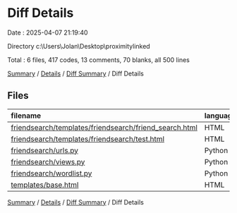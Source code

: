 # Diff Details

Date : 2025-04-07 21:19:40

Directory c:\\Users\\Jolan\\Desktop\\proximitylinked

Total : 6 files,  417 codes, 13 comments, 70 blanks, all 500 lines

[Summary](results.md) / [Details](details.md) / [Diff Summary](diff.md) / Diff Details

## Files
| filename | language | code | comment | blank | total |
| :--- | :--- | ---: | ---: | ---: | ---: |
| [friendsearch/templates/friendsearch/friend\_search.html](/friendsearch/templates/friendsearch/friend_search.html) | HTML | 244 | 8 | 39 | 291 |
| [friendsearch/templates/friendsearch/test.html](/friendsearch/templates/friendsearch/test.html) | HTML | 106 | 0 | 11 | 117 |
| [friendsearch/urls.py](/friendsearch/urls.py) | Python | 2 | 0 | 0 | 2 |
| [friendsearch/views.py](/friendsearch/views.py) | Python | 20 | 5 | 13 | 38 |
| [friendsearch/wordlist.py](/friendsearch/wordlist.py) | Python | 47 | 0 | 7 | 54 |
| [templates/base.html](/templates/base.html) | HTML | -2 | 0 | 0 | -2 |

[Summary](results.md) / [Details](details.md) / [Diff Summary](diff.md) / Diff Details